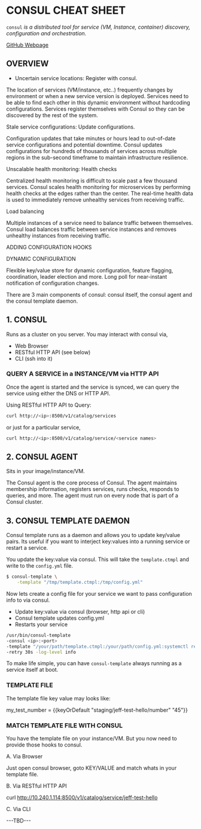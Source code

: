 # CONSUL CHEAT SHEET

`consul` _is a distributed tool for service (VM, Instance, container)
discovery, configuration and orchestration._

[GitHub Webpage](https://jeffdecola.github.io/my-cheat-sheets/)

## OVERVIEW

* Uncertain service locations:  Register with consul.

The location of services (VM/instance, etc..) frequently changes
by environment or when a new service version is deployed.
Services need to be able to find each other in this dynamic
environment without hardcoding configurations. Services register
themselves with Consul so they can be discovered by the
rest of the system.

Stale service configurations: Update configurations.

Configuration updates that take minutes or hours lead
to out-of-date service configurations and potential downtime.
Consul updates configurations for hundreds of thousands of
services across multiple regions in the sub-second timeframe
to maintain infrastructure resilience.

Unscalable health monitoring: Health checks

Centralized health monitoring is difficult to scale past
a few thousand services. Consul scales health monitoring
for microservices by performing health checks at the edges
rather than the center. The real-time health data is used
to immediately remove unhealthy services from receiving traffic.

Load balancing

Multiple instances of a service need to balance traffic
between themselves. Consul load balances traffic between
service instances and removes unhealthy instances from
receiving traffic.

ADDING CONFIGURATION HOOKS

DYNAMIC CONFIGURATION

Flexible key/value store for dynamic configuration,
feature flagging, coordination, leader election and more.
Long poll for near-instant notification of configuration changes.

There are 3 main components of consul: consul itself, the consul agent
and the consul template daemon.

## 1. CONSUL

Runs as a cluster on you server.  You may interact with consul via,

* Web Browser
* RESTful HTTP API (see below)
* CLI (ssh into it)

### QUERY A SERVICE in a INSTANCE/VM via HTTP API

Once the agent is started and the service is synced,
we can query the service using either the DNS or HTTP API.

Using RESTful HTTP API to Query:

```bash
curl http://<ip>:8500/v1/catalog/services
```

or just for a particular service,

```bash
curl http://<ip>:8500/v1/catalog/service/<service names>
```

## 2. CONSUL AGENT

Sits in your image/instance/VM.

The Consul agent is the core process of Consul. 
The agent maintains membership information, registers services,
runs checks, responds to queries, and more.
The agent must run on every node that is part of a Consul cluster.

## 3. CONSUL TEMPLATE DAEMON

Consul template runs as a daemon and allows you to update
key/value pairs. Its useful if you want to interject
key:values into a running service or restart a service.

You update the key:value via consul.  This will 
take the `template.ctmpl` and write to the `config.yml` file.

```bash
$ consul-template \
    -template "/tmp/template.ctmpl:/tmp/config.yml"
```

Now lets create a config file for your service we want to
pass configuration info to via consul.

* Update key:value via consul (browser, http api or cli)
* Consul template updates config.yml
* Restarts your service

```bash
/usr/bin/consul-template
-consul <ip>:<port>
-template "/your/path/template.ctmpl:/your/path/config.yml:systemctl restart {MAIN}.service"
-retry 30s -log-level info
```

To make life simple, you can have `consul-template` always running
as a service itself at boot.

### TEMPLATE FILE

The template file key value may looks like:

my_test_number = {{keyOrDefault "staging/jeff-test-hello/number" "45"}}

### MATCH TEMPLATE FILE WITH CONSUL

You have the template file on your instance/VM.  But you now need to
provide those hooks to consul.

A. Via Browser

Just open consul browser, goto KEY/VALUE and match whats in your
template file.

B. Via RESTful HTTP API


curl http://10.240.1.114:8500/v1/catalog/service/jeff-test-hello


C. Via CLI

---TBD---

